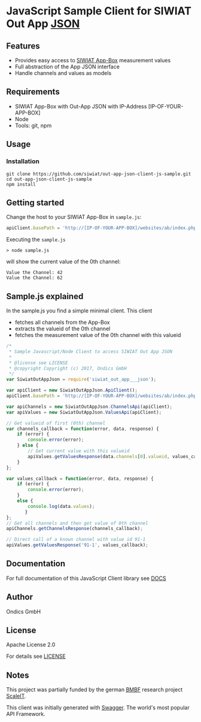 # JavaScript Sample Client for SIWIAT Out App [JSON](http://siwiat.com/app/view/?appname=json)

## Features

* Provides easy access to [SIWIAT App-Box](http://www.siwiat.com) measurement values
* Full abstraction of the App JSON interface
* Handle channels and values as models

## Requirements

* SIWIAT App-Box with Out-App JSON with IP-Address [IP-OF-YOUR-APP-BOX]
* Node
* Tools: git, npm

## Usage

### Installation

    git clone https://github.com/siwiat/out-app-json-client-js-sample.git
    cd out-app-json-client-js-sample
    npm install
    
## Getting started

Change the host to your SIWIAT App-Box in ```sample.js```:

```javascript
apiClient.basePath = 'http://[IP-OF-YOUR-APP-BOX]/websites/ab/index.php/json/api';
```

Executing the ```sample.js```

    > node sample.js
    
will show the current value of the 0th channel:

    Value the Channel: 42
    Value the Channel: 62

    
## Sample.js explained

In the sample.js you find a simple minimal client. This client

* fetches all channels from the App-Box
* extracts the valueid of the 0th channel
* fetches the measurement value of the 0th channel with this valueid

```javascript
/*
 * Sample Javascript/Node Client to access SIWIAT Out App JSON
 *
 * @license see LICENSE
 * @copyright Copyright (c) 2017, Ondics GmbH
 */
var SiwiatOutAppJson = require('siwiat_out_app___json');

var apiClient = new SiwiatOutAppJson.ApiClient();
apiClient.basePath = 'http://[IP-OF-YOUR-APP-BOX]/websites/ab/index.php/json/api';

var apiChannels = new SiwiatOutAppJson.ChannelsApi(apiClient);
var apiValues = new SiwiatOutAppJson.ValuesApi(apiClient);

// Get valueid of first (0th) channel
var channels_callback = function(error, data, response) {
    if (error) {
        console.error(error);
    } else {
        // Get current value with this valueid
        apiValues.getValuesResponse(data.channels[0].valueid, values_callback);
    }
};

var values_callback = function(error, data, response) {
    if (error) {
        console.error(error);
    }
    else {
        console.log(data.values);
       }
};
// Get all channels and then get value of 0th channel
apiChannels.getChannelsResponse(channels_callback);

// Direct call of a known channel with value id 91-1
apiValues.getValuesResponse('91-1', values_callback);
```

## Documentation

For full documentation of this JavaScript Client library see [DOCS](docs)

## Author

Ondics GmbH

## License

Apache License 2.0

For details see [LICENSE](LICENSE)

## Notes
This project was partially funded by the german [BMBF](https://www.bmbf.de/) research project [ScaleIT](http://scale-it.org).

This client was initially generated with [Swagger](http://swagger.io). The world's most popular API Framework.


